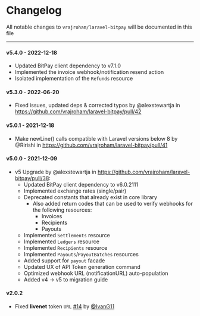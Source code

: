 # Changelog

All notable changes to `vrajroham/laravel-bitpay` will be documented in this file

---

#### v5.4.0 - 2022-12-18

* Updated BitPay client dependency to v7.1.0
* Implemented the invoice webhook/notification resend action
* Isolated implementation of the `Refunds` resource

#### v5.3.0 - 2022-06-20

* Fixed issues, updated deps & corrected typos by @alexstewartja in https://github.com/vrajroham/laravel-bitpay/pull/42

#### v5.0.1 - 2021-12-18

* Make newLine() calls compatible with Laravel versions below 8 by @Ririshi in https://github.com/vrajroham/laravel-bitpay/pull/41

#### v5.0.0 - 2021-12-09

* v5 Upgrade by @alexstewartja in https://github.com/vrajroham/laravel-bitpay/pull/38:
  + Updated BitPay client dependency to v6.0.2111
  + Implemented exchange rates (single/pair)
  + Deprecated constants that already exist in core library
      - Also added return codes that can be used to verify webhooks for the following resources:
          + Invoices
          + Recipients
          + Payouts
  + Implemented `Settlements` resource
  + Implemented `Ledgers` resource
  + Implemented `Recipients` resource
  + Implemented `Payouts`/`PayoutBatches` resources
  + Added support for `payout` facade
  + Updated UX of API Token generation command
  + Optimized webhook URL (notificationURL) auto-population
  + Added v4 -> v5 to migration guide

#### v2.0.2

- Fixed **livenet** token `URL` [#14](https://github.com/vrajroham/laravel-bitpay/pull/14) by [@IvanG11](https://github.com/IvanG11)
